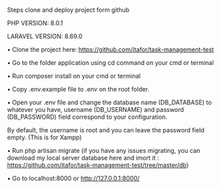 


Steps clone and deploy project form github

PHP VERSION: 8.0.1

LARAVEL VERSION: 8.69.0

• Clone the project here: https://github.com/itafor/task-management-test

• Go to the folder application using cd command on your cmd or terminal

• Run composer install on your cmd or terminal

• Copy .env.example file to .env on the root folder.

• Open your .env file and change the database name (DB_DATABASE) to whatever you have, username (DB_USERNAME) and password
(DB_PASSWORD) field correspond to your configuration.

By default, the username is root and you can leave the password field empty. (This is for Xampp)

• Run php artisan migrate (if you have any issues migrating, you can download my local server database here and imort it : https://github.com/itafor/task-management-test/tree/master/db)

• Go to localhost:8000 or http://127.0.0.1:8000/